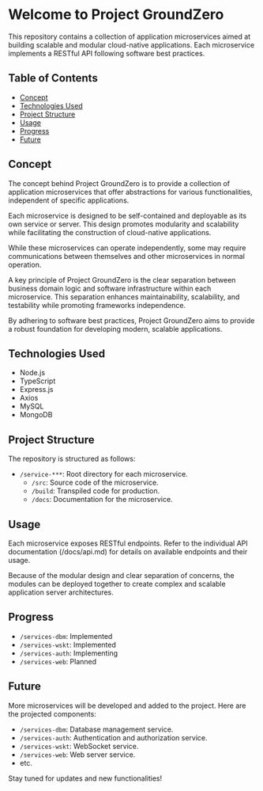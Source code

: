 # Welcome to Project GroundZero

This repository contains a collection of application microservices aimed at building scalable and modular cloud-native applications. Each microservice implements a RESTful API following software best practices.

## Table of Contents

- [Concept](#concept)
- [Technologies Used](#technologies-used)
- [Project Structure](#project-structure)
- [Usage](#usage)
- [Progress](#progress)
- [Future](#future)

## Concept

The concept behind Project GroundZero is to provide a collection of application microservices that offer abstractions for various functionalities, independent of specific applications.

Each microservice is designed to be self-contained and deployable as its own service or server. This design promotes modularity and scalability while facilitating the construction of cloud-native applications.

While these microservices can operate independently, some may require communications between themselves and other microservices in normal operation.

A key principle of Project GroundZero is the clear separation between business domain logic and software infrastructure within each microservice. This separation enhances maintainability, scalability, and testability while promoting frameworks independence.

By adhering to software best practices, Project GroundZero aims to provide a robust foundation for developing modern, scalable applications.

## Technologies Used

- Node.js
- TypeScript
- Express.js
- Axios
- MySQL
- MongoDB

## Project Structure

The repository is structured as follows:

- `/service-***`: Root directory for each microservice.
  - `/src`: Source code of the microservice.
  - `/build`: Transpiled code for production.
  - `/docs`: Documentation for the microservice.

## Usage

Each microservice exposes RESTful endpoints. Refer to the individual API documentation (/docs/api.md) for details on available endpoints and their usage.

Because of the modular design and clear separation of concerns, the modules can be deployed together to create complex and scalable application server architectures.

## Progress

- `/services-dbm`: Implemented
- `/services-wskt`: Implemented
- `/services-auth`: Implementing
- `/services-web`: Planned

## Future

More microservices will be developed and added to the project. Here are the projected components:

- `/services-dbm`: Database management service.
- `/services-auth`: Authentication and authorization service.
- `/services-wskt`: WebSocket service.
- `/services-web`: Web server service.
- etc.

Stay tuned for updates and new functionalities!

